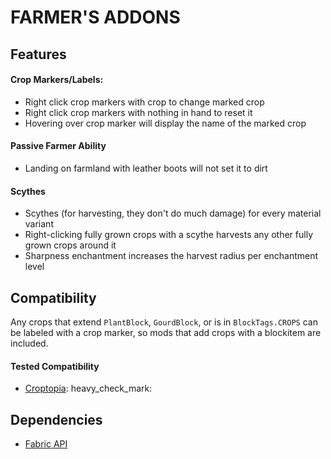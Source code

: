 # FARMER'S ADDONS

## Features
#### Crop Markers/Labels:
- Right click crop markers with crop to change marked crop
- Right click crop markers with nothing in hand to reset it
- Hovering over crop marker will display the name of the marked crop
#### Passive Farmer Ability
- Landing on farmland with leather boots will not set it to dirt
#### Scythes
- Scythes (for harvesting, they don't do much damage) for every material variant
- Right-clicking fully grown crops with a scythe harvests any other fully grown crops around it
- Sharpness enchantment increases the harvest radius per enchantment level

## Compatibility
Any crops that extend `PlantBlock`, `GourdBlock`, or is in `BlockTags.CROPS` can be labeled with a crop marker, 
so mods that add crops with a blockitem are included.<br>
#### Tested Compatibility
- [Croptopia](https://github.com/ExcessiveAmountsOfZombies/Croptopia): heavy_check_mark:

## Dependencies
- [Fabric API](https://github.com/FabricMC/fabric)